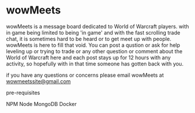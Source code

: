 # wowMeets

wowMeets is a message board dedicated to World of Warcraft players. with in game being limited to being 'in game' and with the fast scrolling trade chat, it is sometimes hard to be heard or to get meet up with people. wowMeets is here to fill that void. You can post a qustion or ask for help leveling up or trying to trade or any other question or comment about the World of Warcraft here and each post stays up for 12 hours with any activity, so hopefully with in that time someone has gotten back with you.

if you have any questions or concerns please email wowMeets at wowmeetssite@gmail.com

pre-requisites

NPM
Node
MongoDB
Docker
